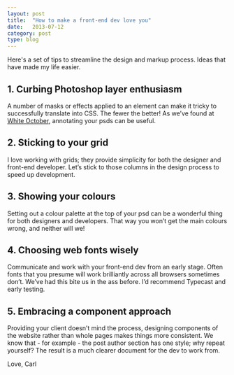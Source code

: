 ```yaml
---
layout: post
title:  "How to make a front-end dev love you"
date:   2013-07-12
category: post
type: blog
---
```


Here's a set of tips to streamline the design and markup process. Ideas that have made my life easier.

## 1. Curbing Photoshop layer enthusiasm

A number of masks or effects applied to an element can make it tricky to successfully translate into CSS. The fewer the better! As we’ve found at [White October](http://whiteoctober.co.uk/), annotating your psds can be useful.

## 2. Sticking to your grid

I love working with grids; they provide simplicity for both the designer and front-end developer. Let’s stick to those columns in the design process to speed up development.

## 3. Showing your colours

Setting out a colour palette at the top of your psd can be a wonderful thing for both designers and developers. That way you won’t get the main colours wrong, and neither will we!

## 4. Choosing web fonts wisely

Communicate and work with your front-end dev from an early stage. Often fonts that you presume will work brilliantly across all browsers sometimes don’t. We’ve had this bite us in the ass before. I’d recommend Typecast and early testing.

## 5. Embracing a component approach

Providing your client doesn’t mind the process, designing components of the website rather than whole pages makes things more consistent. We know that - for example - the post author section has one style; why repeat yourself? The result is a much clearer document for the dev to work from.

Love, Carl
